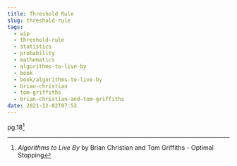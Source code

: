 ```yaml
---
title: Threshold Rule
slug: threshold-rule
tags:
  - wip
  - threshold-rule
  - statistics
  - probability
  - mathematics
  - algorithms-to-live-by
  - book
  - book/algorithms-to-live-by
  - brian-christian
  - tom-griffiths
  - brian-christian-and-tom-griffiths
date: 2021-12-02T07:53
---
```


pg.18[^1]

[^1]: _Algorithms to Live By_ by Brian Christian and Tom Griffiths - Optimal Stopping
